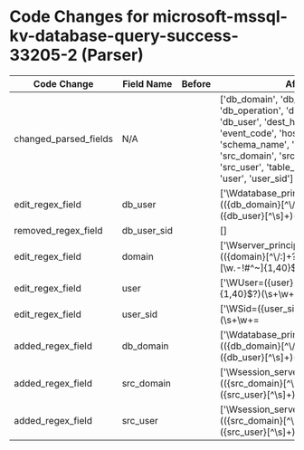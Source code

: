 # Code Changes for microsoft-mssql-kv-database-query-success-33205-2 (Parser)

| Code Change | Field Name | Before | After |
|-------------|------------|--------|-------|
| changed_parsed_fields | N/A |  | ['db_domain', 'db_name', 'db_operation', 'db_query', 'db_user', 'dest_host', 'domain', 'event_code', 'host', 'result', 'schema_name', 'service_name', 'src_domain', 'src_ip', 'src_port', 'src_user', 'table_name', 'time', 'user', 'user_sid'] |
| edit_regex_field | db_user |  | ['\Wdatabase_principal_name:(({db_domain}[^\\\/:]+?)[\\\/]+)?({db_user}[^\s]+)(\s+\w+:|\s*$)'] |
| removed_regex_field | db_user_sid |  | [] |
| edit_regex_field | domain |  | ['\Wserver_principal_name:(({domain}[^\\\/:]+?)[\\\/]+)?({user}[\w\.\-\!\#\^\~]{1,40}\$?)(\s+\w+:|\s*$)'] |
| edit_regex_field | user |  | ['\WUser=({user}[\w\.\-\!\#\^\~]{1,40}\$?)(\s+\w+=|\s*$)', '\Wserver_principal_name:(({domain}[^\\\/:]+?)[\\\/]+)?({user}[\w\.\-\!\#\^\~]{1,40}\$?)(\s+\w+:|\s*$)'] |
| edit_regex_field | user_sid |  | ['\WSid=({user_sid}[^\s]+?)(\s+\w+=|\s*$)', '\Wserver_principal_sid:({user_sid}[^\s]+)'] |
| added_regex_field | db_domain |  | ['\Wdatabase_principal_name:(({db_domain}[^\\\/:]+?)[\\\/]+)?({db_user}[^\s]+)(\s+\w+:|\s*$)'] |
| added_regex_field | src_domain |  | ['\Wsession_server_principal_name:(({src_domain}[^\\\/:]+?)[\\\/]+)?({src_user}[^\s]+)(\s+\w+:|\s*$)'] |
| added_regex_field | src_user |  | ['\Wsession_server_principal_name:(({src_domain}[^\\\/:]+?)[\\\/]+)?({src_user}[^\s]+)(\s+\w+:|\s*$)'] |